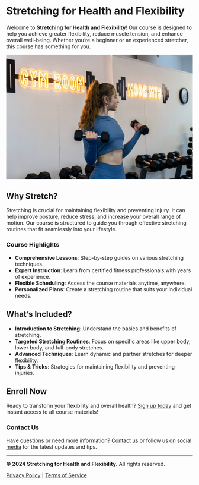 # Stretching for Health and Flexibility

Welcome to **Stretching for Health and Flexibility**! Our course is designed to help you achieve greater flexibility, reduce muscle tension, and enhance overall well-being. Whether you’re a beginner or an experienced stretcher, this course has something for you.

![Stretching Banner](Stretching-Banner.jpg)

## Why Stretch?

Stretching is crucial for maintaining flexibility and preventing injury. It can help improve posture, reduce stress, and increase your overall range of motion. Our course is structured to guide you through effective stretching routines that fit seamlessly into your lifestyle.

### Course Highlights

- **Comprehensive Lessons**: Step-by-step guides on various stretching techniques.
- **Expert Instruction**: Learn from certified fitness professionals with years of experience.
- **Flexible Scheduling**: Access the course materials anytime, anywhere.
- **Personalized Plans**: Create a stretching routine that suits your individual needs.

## What’s Included?

- **Introduction to Stretching**: Understand the basics and benefits of stretching.
- **Targeted Stretching Routines**: Focus on specific areas like upper body, lower body, and full-body stretches.
- **Advanced Techniques**: Learn dynamic and partner stretches for deeper flexibility.
- **Tips & Tricks**: Strategies for maintaining flexibility and preventing injuries.

## Enroll Now

Ready to transform your flexibility and overall health? [Sign up today](#) and get instant access to all course materials!

### Contact Us

Have questions or need more information? [Contact us](mailto:youremail@example.com) or follow us on [social media](#) for the latest updates and tips.

---

**© 2024 Stretching for Health and Flexibility.** All rights reserved.

[Privacy Policy](#) | [Terms of Service](#)
